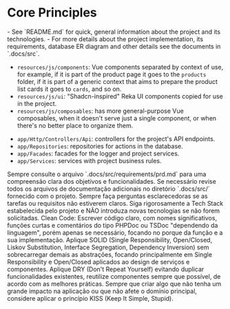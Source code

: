 # Core Principles

<about-the-project>
- See `README.md` for quick, general information about the project and its technologies.
- For more details about the project implementation, its requirements, database ER diagram and other details see the documents in `.docs/src`.
</about-the-project>

<structure to="Frontend">

- `resources/js/components`: Vue components separated by context of use, for example, if it is part of the product page it goes to the `products` folder, if it is part of a generic context that aims to prepare the product list cards it goes to `cards`, and so on.
- `resources/js/ui`: "Shadcn-inspired" Reka UI components copied for use in the project.
- `resources/js/composables`: has more general-purpose Vue composables, when it doesn't serve just a single component, or when there's no better place to organize them.</structure>

<structure to="Backend">

- `app/Http/Controllers/Api`: controllers for the project's API endpoints.
- `app/Repositories`: repositories for actions in the database.
- `app/Facades`: facades for the logger and project services.
- `app/Services`: services with project business rules.</structure>

<key-principles-list>
    <key-principle scope="docs">Sempre consulte o arquivo `.docs/src/requirements/prd.md` para uma compreensão clara dos objetivos e funcionalidades.</key-principle>
    <key-principle scope="docs">Se necessário revise todos os arquivos de documentação adicionais no diretório `.docs/src/` fornecido com o projeto.</key-principle>
    <key-principle scope="planing">Sempre faça perguntas esclarecedoras se as tarefas ou requisitos não estiverem claros.</key-principle>
    <key-principle scope="code">Siga rigorosamente a Tech Stack estabelecida pelo projeto e NÃO introduza novas tecnologias se não forem solicitadas.</key-principle>
    <key-principle scope="code">Clean Code: Escrever código claro, com nomes significativos, funções curtas e comentários do tipo PHPDoc ou TSDoc "dependendo da linguagem", porém apenas se necessário, focando no porque da função e a sua implementação.</key-principle>
    <key-principle scope="architecture">Aplique SOLID (Single Responsibility, Open/Closed, Liskov Substitution, Interface Segregation, Dependency Inversion) sem sobrecarregar demais as abstrações, focando principalmente em Single Responsibility e Open/Closed aplicados ao design de serviços e componentes.</key-principle>
    <key-principle scope="architecture">Aplique DRY (Don't Repeat Yourself) evitando duplicar funcionalidades existentes, reutilize componentes sempre que possível, de acordo com as melhores práticas.</key-principle>
    <key-principle scope="architecture">Sempre que criar algo que não tenha um grande impacto na aplicação ou que não afete o domínio principal, considere aplicar o princípio KISS (Keep It Simple, Stupid).</key-principle>
</key-principles-list>
